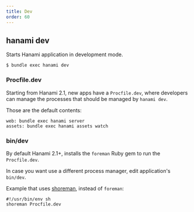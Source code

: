 ```yaml
---
title: Dev
order: 60
---
```


## hanami dev

Starts Hanami application in development mode.

```shell
$ bundle exec hanami dev
```

### Procfile.dev

Starting from Hanami 2.1, new apps have a `Procfile.dev`, where developers can manage the processes that should be managed by `hanami dev`.

Those are the default contents:

```shell
web: bundle exec hanami server
assets: bundle exec hanami assets watch
```

### bin/dev

By default Hanami 2.1+, installs the `foreman` Ruby gem to run the `Procfile.dev`.

In case you want use a different process manager, edit application's `bin/dev`.

Example that uses [shoreman](https://github.com/chrismytton/shoreman), instead of `foreman`:

```shell
#!/usr/bin/env sh
shoreman Procfile.dev
```
